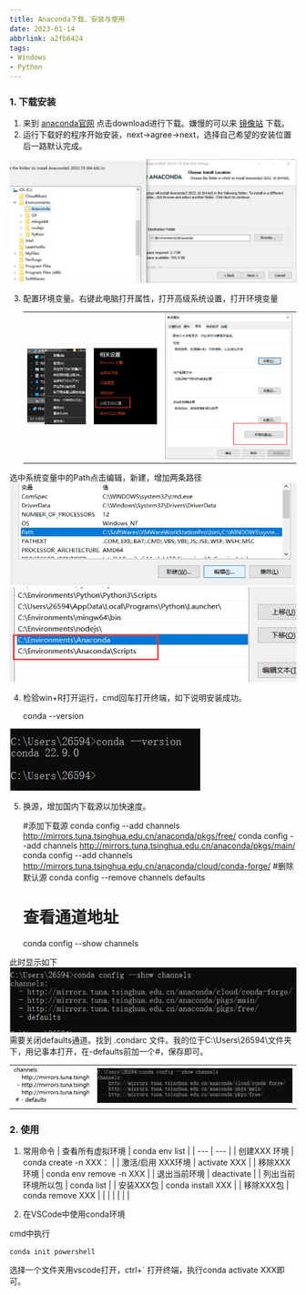 ```yaml
---
title: Anaconda下载、安装与使用
date: 2023-01-14
abbrlink: a2fb6424
tags:
- Windows
- Python
---
```


### 1. 下载安装

1. 来到 [anaconda官网](https://www.anaconda.com/) 点击download进行下载。嫌慢的可以来 [镜像站](https://www.anaconda.com/) 下载。<!--more-->
2. 运行下载好的程序开始安装，next->agree->next，选择自己希望的安装位置后一路默认完成。

![image.png](Anaconda下载、安装与使用/1667196891418-63663904-a5fa-45c2-b800-ca562bf76af7.png)

3. 配置环境变量。右键此电脑打开属性，打开高级系统设置，打开环境变量
   
   |                                                              |                                                              |                                                              |
   | ------------------------------------------------------------ | ------------------------------------------------------------ | ------------------------------------------------------------ |
   | ![image.png](Anaconda下载、安装与使用/1667197246151-484258f9-4658-4829-b24e-3920590575e6.png) | ![image.png](Anaconda下载、安装与使用/1667197285661-b417289b-ded3-4691-88f8-5c2fa09d50fe.png) | ![image.png](Anaconda下载、安装与使用/1667197325343-a2a48ad5-5faa-4010-b873-ba034a773aab.png) |
   
   

选中系统变量中的Path点击编辑，新建，增加两条路径
![image.png](Anaconda下载、安装与使用/1667197422888-7011f32e-a468-4bc2-acfa-d05fd63a5004.png)![image.png](Anaconda下载、安装与使用/1667197499439-e1aee6fc-b709-4653-8687-49abba026a91.png)

4. 检验win+R打开运行，cmd回车打开终端，如下说明安装成功。

    conda --version

![image.png](Anaconda下载、安装与使用/1667197606803-f1437863-0ea4-4ef3-9c9a-1d5455b01380.png)

5. 换源，增加国内下载源以加快速度。

    #添加下载源
    conda config --add channels http://mirrors.tuna.tsinghua.edu.cn/anaconda/pkgs/free/
    conda config --add channels http://mirrors.tuna.tsinghua.edu.cn/anaconda/pkgs/main/
    conda config --add channels http://mirrors.tuna.tsinghua.edu.cn/anaconda/cloud/conda-forge/
    #删除默认源
    conda config --remove channels defaults
    # 查看通道地址
    conda config --show channels

此时显示如下
![image.png](Anaconda下载、安装与使用/1667197975422-15dc9143-fd7c-42bd-add5-ad16eb671301.png)
需要关闭defaults通道。找到 .condarc 文件。我的位于C:\Users\26594\文件夹下，用记事本打开，在-defaults前加一个#，保存即可。

|                                                              |                                                              |
| ------------------------------------------------------------ | ------------------------------------------------------------ |
| ![image.png](Anaconda下载、安装与使用/1667198087317-a7938695-78be-4609-910d-f7a9c0e2bd1e.png) | ![image.png](Anaconda下载、安装与使用/1667198115166-b47757d1-f8b2-4624-ae60-596a2daf1558.png) |

### 2. 使用

1. 常用命令
   | 查看所有虚拟环境 | conda env list |
   | --- | --- |
   | 创建XXX 环境 | conda create -n XXX： |
   | 激活/启用 XXX环境 | activate XXX |
   | 移除XXX环境 | conda env remove -n XXX |
   | 退出当前环境 | deactivate |
   | 列出当前环境所以包 | conda list |
   | 安装XXX包 | conda install XXX |
   | 移除XXX包 | conda remove XXX |
   |  |  |
   |  |  |

2. 在VSCode中使用conda环境

cmd中执行

    conda init powershell

选择一个文件夹用vscode打开，ctrl+\` 打开终端，执行conda activate XXX即可。
